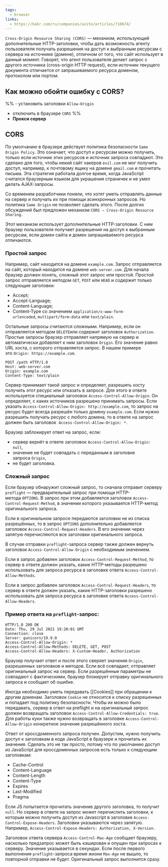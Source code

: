 ```yaml
---
tags:
  - browser
links:
  - https://habr.com/ru/companies/avito/articles/710674/
---
```

`Cross-Origin Resource Sharing (CORS)` — механизм, использующий дополнительные HTTP-заголовки, чтобы дать возможность агенту пользователя получать разрешения на доступ к выбранным ресурсам с сервера на источнике (домене), отличном от того, что сайт использует в данный момент. Говорят, что агент пользователя делает запрос с другого источника (cross-origin HTTP request), если источник текущего документа отличается от запрашиваемого ресурса доменом, протоколом или портом.

## Как можно обойти ошибку с CORS?
%% - установить заголовки `Allow-Origin`
- отключить в браузере `CORS` %%
- **Прокси сервер**
## CORS

По умолчанию в браузере действует политика безопасности `Same Origin Policy`. Это означает, что доступ к ресурсам можно получить, только если источник этих ресурсов и источник запроса совпадают. Это сделано для того, чтобы некий сайт хакеров `evil.com` не мог получить доступ, например, к почтовому ящику на домене `gmail.com` и прочитать письма. Эта стратегия работала долгое время, когда JavaScript считался браузерным языком для украшения страничек и не умел делать AJAX-запросы.

Со временем разработчики поняли, что хотят уметь отправлять данные на сервер и получать их при помощи асинхронных запросов. Но политика `Same Origin` не позволяет сделать этого. После долгих обсуждений был предложен механизм `CORS — Cross-Origin Resource Sharing.`

Этот механизм использует дополнительные HTTP-заголовки. С ним браузер пользователя получает разрешения на доступ к выбранным ресурсам, если домен сайта и домен запрашиваемого ресурса отличаются.

### Простой запрос
Например, сайт находится на домене `example.com`. Запрос отправляется на сайт, который находится на домене `web-server.com`. Для начала браузер должен понять, сложный этот запрос или простой. Простой запрос отправляется методом `GET`, `POST` или `HEAD` и содержит только следующие заголовки:

- Accept;
- Accept-Language;
- Content-Language;
- Content-Type со значением `application/x-www-form-urlencoded`, `multipart/form-data` или `text/plain`.

Остальные запросы считаются сложными. Например, если он отправляется методом `DELETE`или содержит заголовок `Authorization`. Простые запросы браузер отправляет напрямую на сервер и автоматически добавляет к ним заголовок `Origin`. Его значение равно URL хоста, с которого отправляется запрос. В нашем примере это `Origin: https://example.com`. 

```
POST /path HTTP/1.0
Host: web-server.com
Origin: example.com
Content-Type: text/plain
```

Сервер принимает такой запрос и определяет, разрешить хосту получить этот ресурс или отказать в запросе. Для этого в ответе используется специальный заголовок `Access-Control-Allow-Origin`. Он определяет, с каких источников разрешено принимать запросы. Если указать `Access-Control-Allow-Origin: http://example.com`, то запрос на ресурс будет всегда разрешён только домену `example.com`. Если нужно разрешить получать ресурс с любого домена, то в ответе на запрос должен быть заголовок  `Access-Control-Allow-Origin: *`. 

Браузер заблокирует ответ на запрос, если:
- сервер вернёт в ответе заголовок `Access-Control-Allow-Origin: null`, 
- значение не будет совпадать с переданным в заголовке запроса `Origin`,
- не будет заголовка.    

### Сложный запрос
Если браузер обнаружит сложный запрос, то сначала отправит серверу `preflight` — предварительный запроc при помощи HTTP-метода `OPTIONS`. В запрос при этом добавляется заголовок `Access-Control-Request-Method`, в значении которого указывается HTTP-метод оригинального запроса.

Если в оригинальном запросе передаются заголовки не из списка разрешённых, то в запрос `OPTIONS` дополнительно добавляется заголовок `Access-Control-Request-Headers`. В его значении через запятую перечисляются все заголовки оригинального запроса. 

В случае отправки `preflight`-запроса сервер также должен вернуть заголовок `Access-Control-Allow-Origin` с необходимым значением.

Если в запрос добавлен заголовок `Access-Control-Request-Method`, то сервер в ответе должен указать, какие HTTP-методы разрешено использовать для запроса ресурса в заголовке ответа `Access-Control-Allow-Methods`.

Если в запрос добавлен заголовок `Access-Control-Request-Headers`, то сервер в ответе должен указать, какие HTTP-заголовки разрешено использовать для запроса ресурса в заголовке ответа `Access-Control-Allow-Headers`. 

### Пример ответа на `preflight`-запрос:

```
HTTP/1.0 200 OK
Date: Thu, 29 Jul 2021 19:20:01 GMT
Connection: close
Server: gunicorn/19.9.0
Access-Control-Allow-Origin: *
Access-Control-Allow-Methods: DELETE, GET, POST
Access-Control-Allow-Headers: X-Custom-Header, Authorization
```

Браузер получает ответ и после этого сверяет значения `Origin`, разрешенных заголовков и методов. Если всё совпадает, отправляет оригинальный запрос на сервер. Если разрешённые параметры не совпадают с фактическими, браузер блокирует отправку оригинального запроса и сообщает об ошибке.

Иногда необходимо уметь передавать [[Cookies]] при обращении к другим доменам. Заголовок `Cookie` не относится к списку разрешенных и попадает под политику безопасности. Чтобы их можно было передавать, сервер в ответ на preflight и на оригинальный запрос должен возвращать заголовок `Access-Control-Allow-Credentials: true`. Для работы куки также нужно возвращать в заголовке `Access-Control-Allow-Origin` конкретное значение разрешённого хоста.

Ответ от кроссдоменного запроса получен. Допустим, нужно получить доступ к заголовкам в коде JavaScript в браузере и прочитать их значения. Сделать это не так просто, потому что по умолчанию доступ из JavaScript для кроссдоменных запросов есть только к следующим заголовкам:

- Cache-Control
- Content-Language
- Content-Length
- Content-Type
- Expires
- Last-Modified
- Pragma

Если JS попытается прочитать значение другого заголовка, то получит `null`. Но сервер в ответе на запрос может перечислить заголовки, к которым можно получить доступ из Javascript в заголовке `Access-Control-Expose-Headers`. Заголовки указываются через запятую. Например, `Access-Control-Expose-Headers: Authorization, X-Version`.

Заголовок ответа сервера `Access-Control-Max-Age` сообщает браузеру, насколько предзапрос может быть кэширован и опущен при запросах к серверу. Значение указывается в секундах. Если после первого выполнения `preflight`-запроса время жизни `Max-Age` не вышло, то повторной отправки не будет. Оригинальный запрос выполнится сразу.